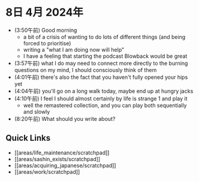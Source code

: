 # 8日 4月 2024年
- (3:50午前) Good morning
  - a bit of a crisis of wanting to do lots of different things (and being forced to prioritise)
  - writing a "what I am doing now will help"
  - I have a feeling that starting the podcast Blowback would be great
- (3:57午前) what I do may need to connect more directly to the burning questions on my mind, I should consciously think of them
- (4:01午前) there's also the fact that you haven't fully opened your hips yet
- (4:04午前) you'll go on a long walk today, maybe end up at hungry jacks
- (4:10午前) I feel I should almost certainly by life is strange 1 and play it
  - well the remastered collection, and you can play both sequentially and slowly
- (8:20午前) What should you write about?





 



## Quick Links
- [[areas/life_maintenance/scratchpad]]
- [[areas/sashin_exists/scratchpad]]
- [[areas/acquiring_japanese/scratchpad]]
- [[areas/work/scratchpad]]
